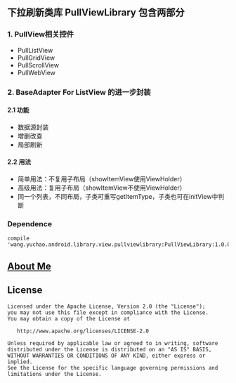 
## 下拉刷新类库 PullViewLibrary 包含两部分
### 1. PullView相关控件
- PullListView
- PullGridView
- PullScrollView
- PullWebView

### 2. BaseAdapter For ListView 的进一步封装

#### 2.1 功能
- 数据源封装
- 增删改查
- 局部刷新

#### 2.2 用法
- 简单用法：不复用子布局（showItemView使用ViewHolder）
- 高级用法：复用子布局（showItemView不使用ViewHolder）
- 同一个列表，不同布局，子类可重写getItemType，子类也可在initView中判断

### Dependence 

```
compile 'wang.yuchao.android.library.view.pullviewlibrary:PullViewLibrary:1.0.0'
```

## [About Me](http://yuchao.wang)


## License

```
Licensed under the Apache License, Version 2.0 (the "License");
you may not use this file except in compliance with the License.
You may obtain a copy of the License at

   http://www.apache.org/licenses/LICENSE-2.0

Unless required by applicable law or agreed to in writing, software
distributed under the License is distributed on an "AS IS" BASIS,
WITHOUT WARRANTIES OR CONDITIONS OF ANY KIND, either express or implied.
See the License for the specific language governing permissions and
limitations under the License.
```